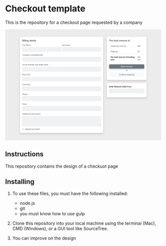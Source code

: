 # Checkout template

This is the repository for a checkout page requested by a company

![screenshot](https://github.com/benrichebo/checkout/blob/master/dist/images/checkout.png)

## Instructions

This repository contains the design of a checkuot page

## Installing

1. To use these files, you must have the following installed:

   - node.js
   - git
   - you must know how to use gulp

2. Clone this repository into your local machine using the terminal (Mac), CMD (Windows), or a GUI tool like SourceTree.

3. You can improve on the design

